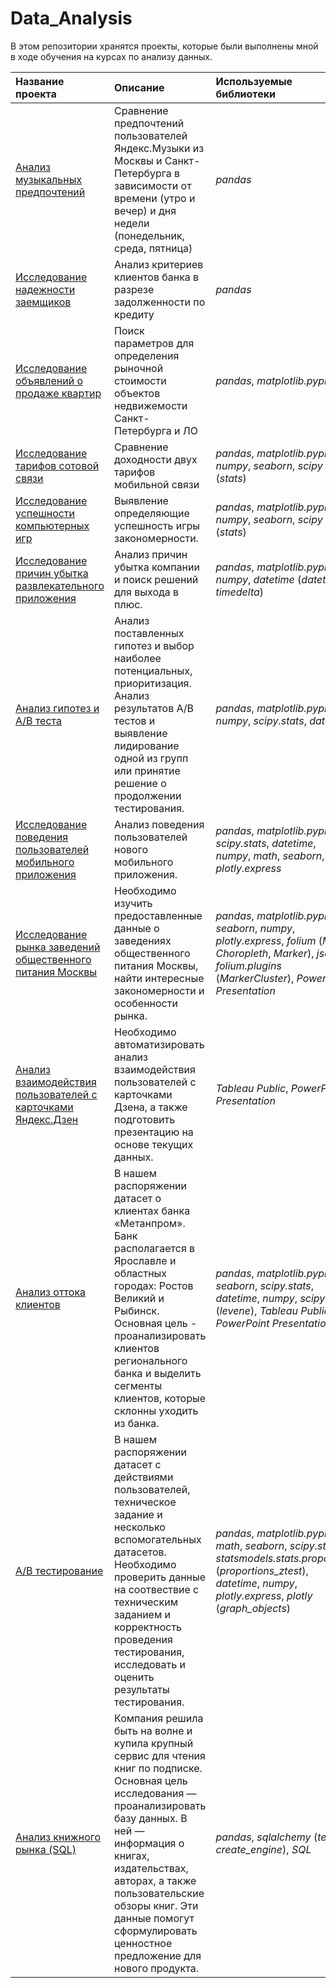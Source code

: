 # Data_Analysis

В этом репозитории хранятся проекты, которые были выполнены мной в ходе обучения на курсах по анализу данных.

| Название проекта | Описание | Используемые библиотеки | 
| :---------------------- | :---------------------- | :---------------------- |
| [Анализ музыкальных предпочтений](da_music) | Сравнение предпочтений пользователей Яндекс.Музыки из Москвы и Санкт-Петербурга в зависимости от времени (утро и вечер) и дня недели (понедельник, среда, пятница)| *pandas* |
| [Исследование надежности заемщиков](da_credit) | Анализ критериев клиентов банка в разрезе задолженности по кредиту | *pandas* |
| [Исследование объявлений о продаже квартир](da_apartment) | Поиск параметров для определения рыночной стоимости объектов недвижемости Санкт-Петербурга и ЛО | *pandas*, *matplotlib.pyplot* |
| [Исследование тарифов сотовой связи](da_mobile_tariff) | Сравнение доходности двух тарифов мобильной связи | *pandas*, *matplotlib.pyplot*, *numpy*, *seaborn*, *scipy* (*stats*) |
| [Исследование успешности компьютерных игр](da_games) | Выявление определяющие успешность игры закономерности. | *pandas*, *matplotlib.pyplot*, *numpy*, *seaborn*, *scipy* (*stats*) |
| [Исследование причин убытка развлекательного приложения](da_marketing) | Анализ причин убытка компании и поиск решений для выхода в плюс. | *pandas*, *matplotlib.pyplot*, *numpy*, *datetime* (*datetime*, *timedelta*)|
| [Анализ гипотез и A/B теста](da_business) | Анализ поставленных гипотез и выбор наиболее потенциальных, приоритизация. Анализ результатов A/B тестов и выявление лидирование одной из групп или принятие решение о продолжении тестирования. | *pandas*, *matplotlib.pyplot*, *numpy*, *scipy.stats*, *datetime*|
| [Исследование поведения пользователей мобильного приложения](da_mobile_app) | Анализ поведения пользователей нового мобильного приложения. | *pandas*, *matplotlib.pyplot*, *scipy.stats*, *datetime*, *numpy*, *math*, *seaborn*, *plotly.express*|
| [Исследование рынка заведений общественного питания Москвы](da_food) | Необходимо изучить предоставленные данные о заведениях общественного питания Москвы, найти интересные закономерности и особенности рынка. | *pandas*, *matplotlib.pyplot*, *seaborn*, *numpy*, *plotly.express*, *folium* (*Map*, *Choropleth*, *Marker*), *json*, *folium.plugins* (*MarkerCluster*), *PowerPoint Presentation*|
| [Анализ взаимодействия пользователей с карточками Яндекс.Дзен](da_dzen) | Необходимо автоматизировать анализ взаимодействия пользователей с карточками Дзена, а также подготовить презентацию на основе текущих данных. | *Tableau Public*, *PowerPoint Presentation*|
| [Анализ оттока клиентов](da_bank) | В нашем распоряжении датасет о клиентах банка «Метанпром». Банк располагается в Ярославле и областных городах: Ростов Великий и Рыбинск. Основная цель - проанализировать клиентов регионального банка и выделить сегменты клиентов, которые склонны уходить из банка. | *pandas*, *matplotlib.pyplot*, *seaborn*, *scipy.stats*, *datetime*, *numpy*, *scipy.stats* (*levene*), *Tableau Public*, *PowerPoint Presentation*|
| [A/B тестирование](da_a_b_test) | В нашем распоряжении датасет с действиями пользователей, техническое задание и несколько вспомогательных датасетов. Необходимо проверить данные на соотвествие с техническим заданием и корректность проведения тестирования, исследовать и оценить результаты тестирования. | *pandas*, *matplotlib.pyplot*, *math*, *seaborn*, *scipy.stats*, *statsmodels.stats.proportion* (*proportions_ztest*), *datetime*, *numpy*, *plotly.express*, *plotly* (*graph_objects*)|
| [Анализ книжного рынка (SQL)](da_sql) | Компания решила быть на волне и купила крупный сервис для чтения книг по подписке. Основная цель исследования — проанализировать базу данных. В ней — информация о книгах, издательствах, авторах, а также пользовательские обзоры книг. Эти данные помогут сформулировать ценностное предложение для нового продукта. | *pandas*, *sqlalchemy* (*text*, *create_engine*), *SQL* |
